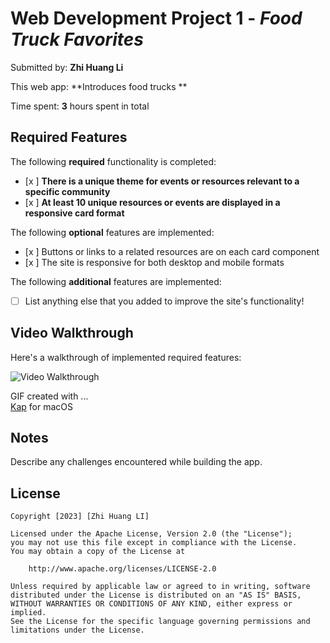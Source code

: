 # Web Development Project 1 - *Food Truck Favorites*

Submitted by: **Zhi Huang Li**

This web app: **Introduces food trucks **

Time spent: **3** hours spent in total

## Required Features

The following **required** functionality is completed:

- [x ] **There is a unique theme for events or resources relevant to a specific community**
- [x ] **At least 10 unique resources or events are displayed in a responsive card format**

The following **optional** features are implemented:

- [x ] Buttons or links to a related resources are on each card component
- [x ] The site is responsive for both desktop and mobile formats

The following **additional** features are implemented:

* [ ] List anything else that you added to improve the site's functionality!

## Video Walkthrough

Here's a walkthrough of implemented required features:
<link rel="video walkthrough" href="https://drive.google.com/file/d/1Wxo1xbqSQjfGlPHOhXbJ3Sg-7j553nCz/view?usp=sharing">
<img src='https://drive.google.com/file/d/1Wxo1xbqSQjfGlPHOhXbJ3Sg-7j553nCz/view?usp=sharing' title='Video Walkthrough' width='' alt='Video Walkthrough' />

<!-- Replace this with whatever GIF tool you used! -->
GIF created with ...  
[Kap](https://getkap.co/) for macOS

## Notes

Describe any challenges encountered while building the app.

## License

    Copyright [2023] [Zhi Huang LI]

    Licensed under the Apache License, Version 2.0 (the "License");
    you may not use this file except in compliance with the License.
    You may obtain a copy of the License at

        http://www.apache.org/licenses/LICENSE-2.0

    Unless required by applicable law or agreed to in writing, software
    distributed under the License is distributed on an "AS IS" BASIS,
    WITHOUT WARRANTIES OR CONDITIONS OF ANY KIND, either express or implied.
    See the License for the specific language governing permissions and
    limitations under the License.
